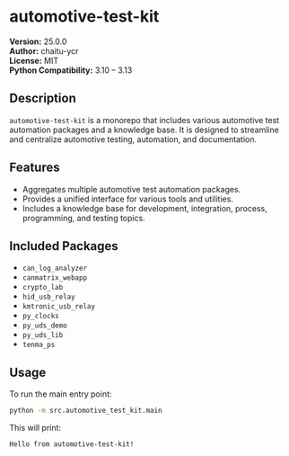 # automotive-test-kit

**Version:** 25.0.0  
**Author:** chaitu-ycr  
**License:** MIT  
**Python Compatibility:** 3.10 – 3.13

## Description

`automotive-test-kit` is a monorepo that includes various automotive test automation packages and a knowledge base. It is designed to streamline and centralize automotive testing, automation, and documentation.

## Features

- Aggregates multiple automotive test automation packages.
- Provides a unified interface for various tools and utilities.
- Includes a knowledge base for development, integration, process, programming, and testing topics.

## Included Packages

- `can_log_analyzer`
- `canmatrix_webapp`
- `crypto_lab`
- `hid_usb_relay`
- `kmtronic_usb_relay`
- `py_clocks`
- `py_uds_demo`
- `py_uds_lib`
- `tenma_ps`

## Usage

To run the main entry point:
```bash
python -m src.automotive_test_kit.main
```
This will print:
```
Hello from automotive-test-kit!
```

